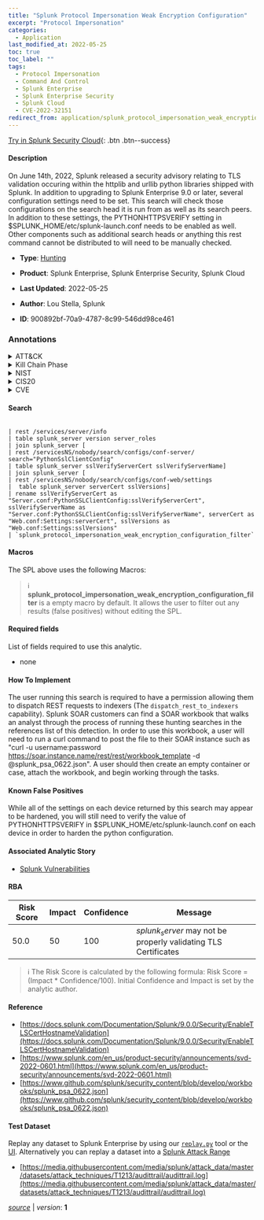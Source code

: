 ```yaml
---
title: "Splunk Protocol Impersonation Weak Encryption Configuration"
excerpt: "Protocol Impersonation"
categories:
  - Application
last_modified_at: 2022-05-25
toc: true
toc_label: ""
tags:
  - Protocol Impersonation
  - Command And Control
  - Splunk Enterprise
  - Splunk Enterprise Security
  - Splunk Cloud
  - CVE-2022-32151
redirect_from: application/splunk_protocol_impersonation_weak_encryption_configuration/
---
```




[Try in Splunk Security Cloud](https://www.splunk.com/en_us/cyber-security.html){: .btn .btn--success}

#### Description

On June 14th, 2022, Splunk released a security advisory relating to TLS validation occuring within the httplib and urllib python libraries shipped with Splunk. In addition to upgrading to Splunk Enterprise 9.0 or later, several configuration settings need to be set. This search will check those configurations on the search head it is run from as well as its search peers. In addition to these settings, the PYTHONHTTPSVERIFY setting in $SPLUNK_HOME/etc/splunk-launch.conf needs to be enabled as well. Other components such as additional search heads or anything this rest command cannot be distributed to will need to be manually checked.

- **Type**: [Hunting](https://github.com/splunk/security_content/wiki/Detection-Analytic-Types)
- **Product**: Splunk Enterprise, Splunk Enterprise Security, Splunk Cloud

- **Last Updated**: 2022-05-25
- **Author**: Lou Stella, Splunk
- **ID**: 900892bf-70a9-4787-8c99-546dd98ce461

### Annotations
<details>
  <summary>ATT&CK</summary>

<div markdown="1">

#### [ATT&CK](https://attack.mitre.org/)

| ID          | Technique   | Tactic         |
| ----------- | ----------- |--------------- |
| [T1001.003](https://attack.mitre.org/techniques/T1001/003/) | Protocol Impersonation | Command And Control |

</div>
</details>


<details>
  <summary>Kill Chain Phase</summary>

<div markdown="1">

* Exploitation


</div>
</details>


<details>
  <summary>NIST</summary>

<div markdown="1">

* DE.CM



</div>
</details>

<details>
  <summary>CIS20</summary>

<div markdown="1">

* CIS 3
* CIS 5
* CIS 16



</div>
</details>

<details>
  <summary>CVE</summary>

<div markdown="1">

| ID          | Summary | [CVSS](https://nvd.nist.gov/vuln-metrics/cvss) |
| ----------- | ----------- | -------------- |
| [CVE-2022-32151](https://nvd.nist.gov/vuln/detail/CVE-2022-32151) |  |  |



</div>
</details>


#### Search

```

| rest /services/server/info 
| table splunk_server version server_roles 
| join splunk_server [
| rest /servicesNS/nobody/search/configs/conf-server/ search="PythonSslClientConfig" 
| table splunk_server sslVerifyServerCert sslVerifyServerName] 
| join splunk_server [
| rest /servicesNS/nobody/search/configs/conf-web/settings 
|  table splunk_server serverCert sslVersions] 
| rename sslVerifyServerCert as "Server.conf:PythonSSLClientConfig:sslVerifyServerCert", sslVerifyServerName as "Server.conf:PythonSSLClientConfig:sslVerifyServerName", serverCert as "Web.conf:Settings:serverCert", sslVersions as "Web.conf:Settings:sslVersions" 
| `splunk_protocol_impersonation_weak_encryption_configuration_filter`
```

#### Macros
The SPL above uses the following Macros:

> :information_source:
> **splunk_protocol_impersonation_weak_encryption_configuration_filter** is a empty macro by default. It allows the user to filter out any results (false positives) without editing the SPL.



#### Required fields
List of fields required to use this analytic.
* none



#### How To Implement
The user running this search is required to have a permission allowing them to dispatch REST requests to indexers (The `dispatch_rest_to_indexers` capability). Splunk SOAR customers can find a SOAR workbook that walks an analyst through the process of running these hunting searches in the references list of this detection. In order to use this workbook, a user will need to run a curl command to post the file to their SOAR instance such as &#34;curl -u username:password https://soar.instance.name/rest/rest/workbook_template -d @splunk_psa_0622.json&#34;. A user should then create an empty container or case, attach the workbook, and begin working through the tasks.
#### Known False Positives
While all of the settings on each device returned by this search may appear to be hardened, you will still need to verify the value of PYTHONHTTPSVERIFY in $SPLUNK_HOME/etc/splunk-launch.conf on each device in order to harden the python configuration.

#### Associated Analytic Story
* [Splunk Vulnerabilities](/stories/splunk_vulnerabilities)




#### RBA

| Risk Score  | Impact      | Confidence   | Message      |
| ----------- | ----------- |--------------|--------------|
| 50.0 | 50 | 100 | $splunk_server$ may not be properly validating TLS Certificates |


> :information_source:
> The Risk Score is calculated by the following formula: Risk Score = (Impact * Confidence/100). Initial Confidence and Impact is set by the analytic author.


#### Reference

* [https://docs.splunk.com/Documentation/Splunk/9.0.0/Security/EnableTLSCertHostnameValidation](https://docs.splunk.com/Documentation/Splunk/9.0.0/Security/EnableTLSCertHostnameValidation)
* [https://www.splunk.com/en_us/product-security/announcements/svd-2022-0601.html](https://www.splunk.com/en_us/product-security/announcements/svd-2022-0601.html)
* [https://www.github.com/splunk/security_content/blob/develop/workbooks/splunk_psa_0622.json](https://www.github.com/splunk/security_content/blob/develop/workbooks/splunk_psa_0622.json)



#### Test Dataset
Replay any dataset to Splunk Enterprise by using our [`replay.py`](https://github.com/splunk/attack_data#using-replaypy) tool or the [UI](https://github.com/splunk/attack_data#using-ui).
Alternatively you can replay a dataset into a [Splunk Attack Range](https://github.com/splunk/attack_range#replay-dumps-into-attack-range-splunk-server)

* [https://media.githubusercontent.com/media/splunk/attack_data/master/datasets/attack_techniques/T1213/audittrail/audittrail.log](https://media.githubusercontent.com/media/splunk/attack_data/master/datasets/attack_techniques/T1213/audittrail/audittrail.log)



[*source*](https://github.com/splunk/security_content/tree/develop/detections/application/splunk_protocol_impersonation_weak_encryption_configuration.yml) \| *version*: **1**